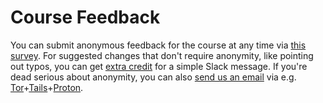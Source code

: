 ---
---

# Course Feedback

You can submit anonymous feedback for the course at any time via [this survey](https://byu.az1.qualtrics.com/jfe/form/SV_3I4RVb4JpoE3f82). For suggested changes that don't require anonymity, like pointing out typos, you can get [extra credit](extra-credit.md) for a simple Slack message. If you're dead serious about anonymity, you can also [send us an email](mailto:scicompcourse@byu.edu) via e.g. [Tor](https://www.torproject.org/)+[Tails](https://tails.net/)+[Proton](https://proton.me/blog/how-to-send-an-anonymous-email).